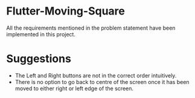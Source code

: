 # Flutter-Moving-Square
All the requirements mentioned in the problem statement have been implemented in this project.

# Suggestions
- The Left and Right buttons are not in the correct order intuitively.
- There is no option to go back to centre of the screen once it has been moved to either right or left edge of the screen.
